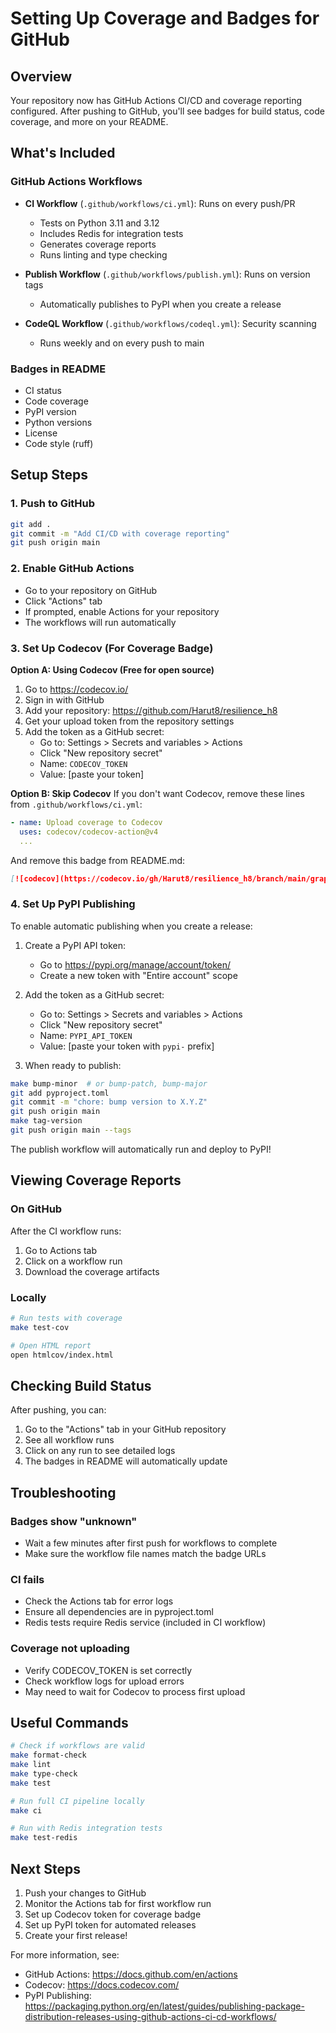 # Setting Up Coverage and Badges for GitHub

## Overview
Your repository now has GitHub Actions CI/CD and coverage reporting configured. After pushing to GitHub, you'll see badges for build status, code coverage, and more on your README.

## What's Included

### GitHub Actions Workflows
- **CI Workflow** (`.github/workflows/ci.yml`): Runs on every push/PR
  - Tests on Python 3.11 and 3.12
  - Includes Redis for integration tests
  - Generates coverage reports
  - Runs linting and type checking

- **Publish Workflow** (`.github/workflows/publish.yml`): Runs on version tags
  - Automatically publishes to PyPI when you create a release

- **CodeQL Workflow** (`.github/workflows/codeql.yml`): Security scanning
  - Runs weekly and on every push to main

### Badges in README
- CI status
- Code coverage
- PyPI version
- Python versions
- License
- Code style (ruff)

## Setup Steps

### 1. Push to GitHub
```bash
git add .
git commit -m "Add CI/CD with coverage reporting"
git push origin main
```

### 2. Enable GitHub Actions
- Go to your repository on GitHub
- Click "Actions" tab
- If prompted, enable Actions for your repository
- The workflows will run automatically

### 3. Set Up Codecov (For Coverage Badge)

**Option A: Using Codecov (Free for open source)**
1. Go to https://codecov.io/
2. Sign in with GitHub
3. Add your repository: https://github.com/Harut8/resilience_h8
4. Get your upload token from the repository settings
5. Add the token as a GitHub secret:
   - Go to: Settings > Secrets and variables > Actions
   - Click "New repository secret"
   - Name: `CODECOV_TOKEN`
   - Value: [paste your token]

**Option B: Skip Codecov**
If you don't want Codecov, remove these lines from `.github/workflows/ci.yml`:
```yaml
- name: Upload coverage to Codecov
  uses: codecov/codecov-action@v4
  ...
```

And remove this badge from README.md:
```markdown
[![codecov](https://codecov.io/gh/Harut8/resilience_h8/branch/main/graph/badge.svg)](https://codecov.io/gh/Harut8/resilience_h8)
```

### 4. Set Up PyPI Publishing

To enable automatic publishing when you create a release:

1. Create a PyPI API token:
   - Go to https://pypi.org/manage/account/token/
   - Create a new token with "Entire account" scope

2. Add the token as a GitHub secret:
   - Go to: Settings > Secrets and variables > Actions
   - Click "New repository secret"
   - Name: `PYPI_API_TOKEN`
   - Value: [paste your token with `pypi-` prefix]

3. When ready to publish:
```bash
make bump-minor  # or bump-patch, bump-major
git add pyproject.toml
git commit -m "chore: bump version to X.Y.Z"
git push origin main
make tag-version
git push origin main --tags
```

The publish workflow will automatically run and deploy to PyPI!

## Viewing Coverage Reports

### On GitHub
After the CI workflow runs:
1. Go to Actions tab
2. Click on a workflow run
3. Download the coverage artifacts

### Locally
```bash
# Run tests with coverage
make test-cov

# Open HTML report
open htmlcov/index.html
```

## Checking Build Status

After pushing, you can:
1. Go to the "Actions" tab in your GitHub repository
2. See all workflow runs
3. Click on any run to see detailed logs
4. The badges in README will automatically update

## Troubleshooting

### Badges show "unknown"
- Wait a few minutes after first push for workflows to complete
- Make sure the workflow file names match the badge URLs

### CI fails
- Check the Actions tab for error logs
- Ensure all dependencies are in pyproject.toml
- Redis tests require Redis service (included in CI workflow)

### Coverage not uploading
- Verify CODECOV_TOKEN is set correctly
- Check workflow logs for upload errors
- May need to wait for Codecov to process first upload

## Useful Commands

```bash
# Check if workflows are valid
make format-check
make lint
make type-check
make test

# Run full CI pipeline locally
make ci

# Run with Redis integration tests
make test-redis
```

## Next Steps

1. Push your changes to GitHub
2. Monitor the Actions tab for first workflow run
3. Set up Codecov token for coverage badge
4. Set up PyPI token for automated releases
5. Create your first release!

For more information, see:
- GitHub Actions: https://docs.github.com/en/actions
- Codecov: https://docs.codecov.com/
- PyPI Publishing: https://packaging.python.org/en/latest/guides/publishing-package-distribution-releases-using-github-actions-ci-cd-workflows/
